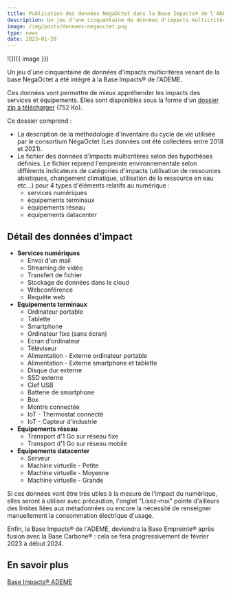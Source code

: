 ```yaml
---
title: Publication des données NegaOctet dans la Base Impacts® de l'ADEME
description: Un jeu d'une cinquantaine de données d'impacts multicritères venant de la base NegaOctet a été intégré à la Base Impacts® de l'ADEME.
image: /img/posts/donnees-negaoctet.png
type: news
date: 2023-01-20
---
```


![]({{ image }})


Un jeu d'une cinquantaine de données d'impacts multicritères venant de la base NegaOctet a été intégré à la Base Impacts® de l'ADEME.

Ces données vont permettre de mieux appréhender les impacts des services et équipements. Elles sont disponibles sous la forme d'un [dossier zip à télécharger](https://base-impacts.ademe.fr/documents/Negaoctet.zip) (752 Ko).

Ce dossier comprend : 

* La description de la méthodologie d'inventaire du cycle de vie utilisée par le consortium NégaOctet (Les données ont été collectées entre 2018 et 2021).
* Le fichier des données d'impacts multicritères selon des hypothèses définies. Le fichier reprend l'empreinte environnementale selon différents indicateurs de catégories d'impacts (utilisation de ressources abiotiques, changement climatique, utilisation de la ressource en eau etc...) pour 4 types d'éléments relatifs au numérique :  
    * services numériques
    * équipements terminaux
    * équipements réseau
    * équipements datacenter 

## Détail des données d'impact

* **Services numériques**
    * Envoi d'un mail
    * Streaming de vidéo
    * Transfert de fichier
    * Stockage de données dans le cloud
    * Webconférence
    * Requête web
* **Equipements terminaux**
    * Ordinateur portable
    * Tablette
    * Smartphone
    * Ordinateur fixe (sans écran)
    * Ecran d'ordinateur
    * Téléviseur
    * Alimentation - Externe ordinateur portable
    * Alimentation - Externe smartphone et tablette
    * Disque dur externe
    * SSD externe
    * Clef USB
    * Batterie de smartphone
    * Box
    * Montre connectée
    * IoT - Thermostat connecté
    * IoT - Capteur d'industrie
* **Equipements réseau**
    * Transport d'1 Go sur réseau fixe
    * Transport d'1 Go sur réseau mobile
* **Equipements datacenter**
    * Serveur
    * Machine virtuelle - Petite
    * Machine virtuelle - Moyenne
    * Machine virtuelle - Grande

Si ces données vont être très utiles à la mesure de l'impact du numérique, elles seront à utiliser avec précaution, l'onglet "Lisez-moi" pointe d'ailleurs des limites liées aux métadonnées ou encore la nécessité de renseigner manuellement la consommation électrique d'usage.

Enfin, la Base Impacts® de l'ADEME, deviendra la Base Empreinte® après fusion avec la Base Carbone® : cela se fera progressivement de février 2023 à début 2024.

## En savoir plus

[Base Impacts® ADEME](https://base-impacts.ademe.fr/gestdoclist)
